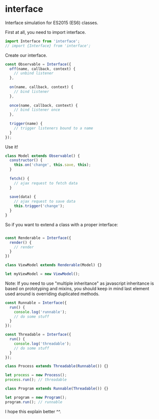 # interface
Interface simulation for ES2015 (ES6) classes.

First at all, you need to import interface.
```javascript
import Interface from 'interface';
// import {Interface} from 'interface';
```

Create our interface.
```javascript
const Observable = Interface({
  off(name, callback, context) { 
    // unbind listener
  },
  
  on(name, callback, context) {
    // bind listener
  },
  
  once(name, callback, context) {
    // bind listener once
  },
  
  trigger(name) {
    // trigger listeners bound to a name
  }
});
```

Use it!
```javascript
class Model extends Observable() {
  constructor() {
    this.on('change', this.save, this);
  }
  
  fetch() {
    // ajax request to fetch data
  }
  
  save(data) {
    // ajax request to save data
    this.trigger('change');
  }
}
```

So if you want to extend a class with a proper interface:
```javascript

const Renderable = Interface({
  render() {
    // render
  }
}) 

class ViewModel extends Renderable(Model) {}

let myViewModel = new ViewModel();

```

Note: If you need to use "multiple inheritance" as javascript inheritance is 
based on prototyping and mixins, you should keep in mind last element used 
around is overriding duplicated methods.

```javascript
const Runnable = Interface({
  run() {
    console.log('runnable');
    // do some stuff
  }
});

const Threadable = Interface({
  run() {
    console.log('threadable');
    // do some stuff
  }
});

class Process extends Threadable(Runnable()) {}

let process = new Process();
process.run(); // threadable

class Program extends Runnable(Threadable()) {}

let program = new Program();
program.run(); // runnable
```
I hope this explain better ^^.
